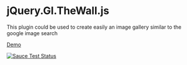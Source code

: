 jQuery.GI.TheWall.js
=====================

This plugin could be used to create easily an image gallery similar to the google image search

[Demo](http://goldinteractive.github.io/jQuery.GI.TheWall.js/)

[![Sauce Test Status](https://saucelabs.com/browser-matrix/GITheWall.svg)](https://saucelabs.com/u/GITheWall)


